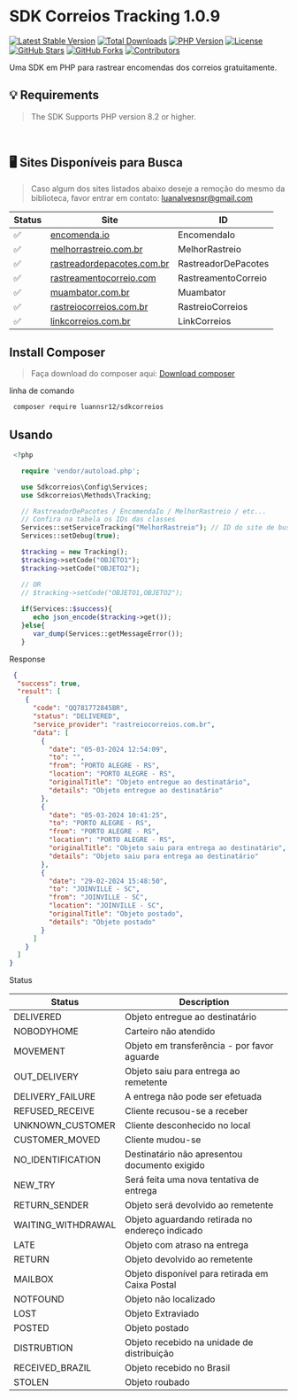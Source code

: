 # SDK Correios Tracking 1.0.9

[![Latest Stable Version](https://img.shields.io/packagist/v/luannsr12/sdkcorreios.svg)](https://packagist.org/packages/luannsr12/sdkcorreios)
[![Total Downloads](https://img.shields.io/packagist/dt/luannsr12/sdkcorreios.svg)](https://packagist.org/packages/luannsr12/sdkcorreios)
[![PHP Version](https://img.shields.io/packagist/php-v/luannsr12/sdkcorreios.svg)](https://packagist.org/packages/luannsr12/sdkcorreios)
[![License](https://img.shields.io/packagist/l/luannsr12/sdkcorreios.svg)](https://packagist.org/packages/luannsr12/sdkcorreios)
[![GitHub Stars](https://img.shields.io/github/stars/luannsr12/sdkcorreios.svg?style=social&label=Star)](https://github.com/luannsr12/sdkcorreios)
[![GitHub Forks](https://img.shields.io/github/forks/luannsr12/sdkcorreios.svg?style=social&label=Fork)](https://github.com/luannsr12/sdkcorreios)
[![Contributors](https://img.shields.io/github/contributors/luannsr12/sdkcorreios.svg)](https://github.com/luannsr12/sdkcorreios/graphs/contributors)


Uma SDK em PHP para rastrear encomendas dos correios gratuitamente.

## 💡 Requirements
> The SDK Supports PHP version 8.2 or higher.

<br/>

## 🖥️ Sites Disponíveis para Busca
> Caso algum dos sites listados abaixo deseje a remoção do mesmo da biblioteca, favor entrar em contato: luanalvesnsr@gmail.com

| Status | Site                                                              | ID                   |
| ------ | ----------------------------------------------------------------- | --------------------- |
| ✅     | [encomenda.io](https://encomenda.io/OBJETO)                       | EncomendaIo          |
| ✅     | [melhorrastreio.com.br](https://melhorrastreio.com.br/)           | MelhorRastreio       |
| ✅     | [rastreadordepacotes.com.br](https://www.rastreadordepacotes.com.br/) | RastreadorDePacotes |
| ✅     | [rastreamentocorreio.com](https://rastreamentocorreio.com/)       | RastreamentoCorreio  |
| ✅     | [muambator.com.br](https://www.muambator.com.br/)                 | Muambator            |
| ✅     | [rastreiocorreios.com.br](https://rastreiocorreios.com.br/)       | RastreioCorreios     |
| ✅     | [linkcorreios.com.br](https://www.linkcorreios.com.br/)           | LinkCorreios         |


## Install Composer
> Faça download do composer aqui: [Download composer](https://getcomposer.org/download/)

linha de comando
```bash
 composer require luannsr12/sdkcorreios
```

## Usando

```php
 <?php 

   require 'vendor/autoload.php';

   use Sdkcorreios\Config\Services;
   use Sdkcorreios\Methods\Tracking;

   // RastreadorDePacotes / EncomendaIo / MelhorRastreio / etc... 
   // Confira na tabela os IDs das classes
   Services::setServiceTracking("MelhorRastreio"); // ID do site de busca
   Services::setDebug(true);

   $tracking = new Tracking();
   $tracking->setCode("OBJETO1");
   $tracking->setCode("OBJETO2");

   // OR
   // $tracking->setCode("OBJETO1,OBJETO2");
   
   if(Services::$success){
      echo json_encode($tracking->get());
   }else{
      var_dump(Services::getMessageError()); 
   }


```

Response

```json
 {
  "success": true,
  "result": [
    {
      "code": "QQ781772845BR",
      "status": "DELIVERED",
      "service_provider": "rastreiocorreios.com.br",
      "data": [
        {
          "date": "05-03-2024 12:54:09",
          "to": "",
          "from": "PORTO ALEGRE - RS",
          "location": "PORTO ALEGRE - RS",
          "originalTitle": "Objeto entregue ao destinatário",
          "details": "Objeto entregue ao destinatário"
        },
        {
          "date": "05-03-2024 10:41:25",
          "to": "PORTO ALEGRE - RS",
          "from": "PORTO ALEGRE - RS",
          "location": "PORTO ALEGRE - RS",
          "originalTitle": "Objeto saiu para entrega ao destinatário",
          "details": "Objeto saiu para entrega ao destinatário"
        },
        {
          "date": "29-02-2024 15:48:50",
          "to": "JOINVILLE - SC",
          "from": "JOINVILLE - SC",
          "location": "JOINVILLE - SC",
          "originalTitle": "Objeto postado",
          "details": "Objeto postado"
        }
      ]
    }
  ]
}

```

Status

| Status             | Description |
| -----              | ---------------------------------------------------------  |
| DELIVERED          | Objeto entregue ao destinatário                            |
| NOBODYHOME         | Carteiro não atendido                                      |
| MOVEMENT           | Objeto em transferência - por favor aguarde                |
| OUT_DELIVERY       | Objeto saiu para entrega ao remetente                      |
| DELIVERY_FAILURE   | A entrega não pode ser efetuada                            |
| REFUSED_RECEIVE    | Cliente recusou-se a receber                               |
| UNKNOWN_CUSTOMER   | Cliente desconhecido no local                              |
| CUSTOMER_MOVED     | Cliente mudou-se                                           |
| NO_IDENTIFICATION  | Destinatário não apresentou documento exigido              |
| NEW_TRY            | Será feita uma nova tentativa de entrega                   |
| RETURN_SENDER      | Objeto será devolvido ao remetente                         |
| WAITING_WITHDRAWAL | Objeto aguardando retirada no endereço indicado            |
| LATE               | Objeto com atraso na entrega                               |
| RETURN             | Objeto devolvido ao remetente                              |
| MAILBOX            | Objeto disponível para retirada em Caixa Postal            |
| NOTFOUND           | Objeto não localizado                                      |
| LOST               | Objeto Extraviado                                          |
| POSTED             | Objeto postado                                             |
| DISTRUBTION        | Objeto recebido na unidade de distribuição                 |
| RECEIVED_BRAZIL    | Objeto recebido no Brasil                                  |
| STOLEN             | Objeto roubado                                             |

